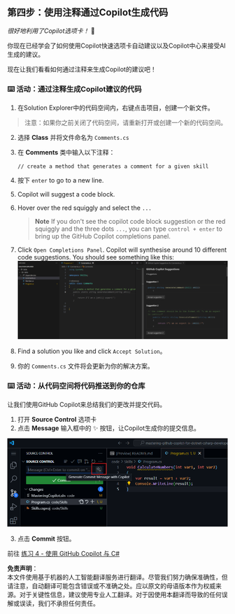## 第四步：使用注释通过Copilot生成代码

_很好地利用了Copilot选项卡！_ :partying_face:

你现在已经学会了如何使用Copilot快速选项卡自动建议以及Copilot中心来接受AI生成的建议。

现在让我们看看如何通过注释来生成Copilot的建议吧！

### ⌨️ 活动：通过注释生成Copilot建议的代码

1. 在Solution Explorer中的代码空间内，右键点击项目，创建一个新文件。

> 注意：如果你之前关闭了代码空间，请重新打开或创建一个新的代码空间。

2. 选择 **Class** 并将文件命名为 `Comments.cs`  
3. 在 **Comments** 类中输入以下注释：  
   ```
   // create a method that generates a comment for a given skill
   ```  
4. 按下 `enter` to go to a new line.
5. Copilot will suggest a code block.
6. Hover over the red squiggly and select the `...`

   > **Note**
   > If you don't see the copilot code block suggestion or the red squiggly and the three dots `...`, you can type `control + enter` to bring up the GitHub Copilot completions panel.

7. Click `Open Completions Panel`. Copilot will synthesise around 10 different code suggestions. You should see something like this:
   ![VS Code showing suggestions to a comment](../../../../03-Introduction-to-GitHub-Copilot/steps/img/4-copilot-comment-0.png)
8. Find a solution you like and click `Accept Solution`。  
9. 你的 `Comments.cs` 文件将会更新为你的解决方案。

### ⌨️ 活动：从代码空间将代码推送到你的仓库

让我们使用GitHub Copilot来总结我们的更改并提交代码。

1. 打开 **Source Control** 选项卡  
2. 点击 **Message** 输入框中的 ✨ 按钮，让Copilot生成你的提交信息。

![提交选项卡打开以使用Copilot生成信息](../../../../03-Introduction-to-GitHub-Copilot/steps/img/2-skills-commit.png)

3. 点击 **Commit** 按钮。

前往 [练习 4 - 使用 GitHub Copilot 与 C#](../../04-Using-GitHub-Copilot-with-CSharp/README.md)

**免责声明**：  
本文件使用基于机器的人工智能翻译服务进行翻译。尽管我们努力确保准确性，但请注意，自动翻译可能包含错误或不准确之处。应以原文的母语版本作为权威来源。对于关键性信息，建议使用专业人工翻译。对于因使用本翻译而导致的任何误解或误读，我们不承担任何责任。